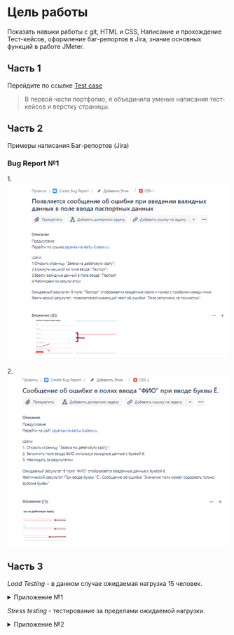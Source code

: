 
# Цель работы

Показать навыки работы с git, HTML и CSS, Написание и прохождение Тест-кейсов, оформление баг-репортов в Jira, знание основных функций в работе JMeter.

## Часть 1

Перейдите по ссылке [Test case](https://juliaghalini.github.io/Portfolio/)
> В первой части портфолио, я объединила умение написания тест-кейсов и верстку страницы. 


## Часть 2
Примеры написания Баг-репортов (Jira)
### Bug Report №1
1.![](https://raw.githubusercontent.com/JuliaGhalini/Portfolio/gh-pages/image/%D0%91%D0%B0%D0%B3%201.png)

2.![](https://raw.githubusercontent.com/JuliaGhalini/Portfolio/gh-pages/image/%D0%91%D0%B0%D0%B3%202.png)


## Часть 3
*Load Testing* - в данном случае ожидаемая нагрузка 15 человек.

<details>
<summary>Приложение №1</summary>

![](https://raw.githubusercontent.com/JuliaGhalini/Portfolio/gh-pages/image/Load%201.png)

![](https://raw.githubusercontent.com/JuliaGhalini/Portfolio/gh-pages/image/Load%202.png)

![](https://raw.githubusercontent.com/JuliaGhalini/Portfolio/gh-pages/image/load%203.png)
</details>
 
*Stress testing* - тестирование за пределами ожидаемой нагрузки.
<details>
<summary>Приложение №2</summary>

![](https://raw.githubusercontent.com/JuliaGhalini/Portfolio/gh-pages/image/stress%201.png)

![](https://raw.githubusercontent.com/JuliaGhalini/Portfolio/gh-pages/image/stress%202.png)





